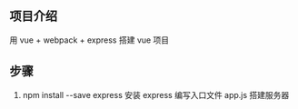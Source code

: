 ## 项目介绍

用 vue + webpack + express 搭建 vue 项目

## 步骤

1. npm install --save express 安装 express 编写入口文件 app.js 搭建服务器

